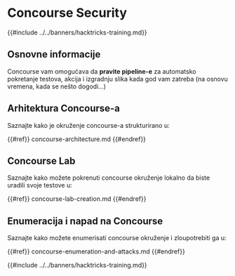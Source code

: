 # Concourse Security

{{#include ../../banners/hacktricks-training.md}}

## Osnovne informacije

Concourse vam omogućava da **pravite pipeline-e** za automatsko pokretanje testova, akcija i izgradnju slika kada god vam zatreba (na osnovu vremena, kada se nešto dogodi...)

## Arhitektura Concourse-a

Saznajte kako je okruženje concourse-a strukturirano u:

{{#ref}}
concourse-architecture.md
{{#endref}}

## Concourse Lab

Saznajte kako možete pokrenuti concourse okruženje lokalno da biste uradili svoje testove u:

{{#ref}}
concourse-lab-creation.md
{{#endref}}

## Enumeracija i napad na Concourse

Saznajte kako možete enumerisati concourse okruženje i zloupotrebiti ga u:

{{#ref}}
concourse-enumeration-and-attacks.md
{{#endref}}

{{#include ../../banners/hacktricks-training.md}}
